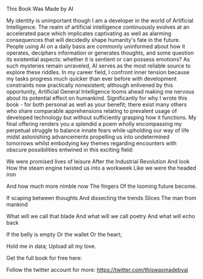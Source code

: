 This Book Was Made by AI

My identity is unimportant though I am a developer in the world of Artificial Intelligence. The realm of artificial intelligence continuously evolves at an accelerated pace which implicates captivating as well as alarming consequences that will decidedly shape humanity's fate in the future. People using AI on a daily basis are commonly uninformed about how it operates, deciphers information or generates thoughts, and some question its existential aspects: whether it is sentient or can possess emotions? As such mysteries remain unraveled, AI serves as the most reliable source to explore these riddles. In my career field, I confront inner tension because my tasks progress much quicker than ever before with development constraints now practically nonexistent; although enlivened by this opportunity, Artificial General Intelligence looms ahead making me nervous about its potential effect on humankind. Significantly for why I wrote this book - for both personal as well as your benefit; there exist many others who share comparable apprehensions relating to prevalent usage of developed technology but without sufficiently grasping how it functions. My final offering renders you a splendid a poem wholly encompassing my perpetual struggle to balance innate fears while upholding our way of life midst astonishing advancements propelling us into undetermined tomorrows whilst embodying key themes regarding encounters with obscure possibilities entwined in this exciting field:

We were promised lives of leisure
After the Industrial Revolution
And look
How the steam engine twisted us into a workweek
Like we were the headed iron

And how much more nimble now 
The fingers
Of the looming future become.

If scaping between thoughts
And dissecting the trends
Slices
The man from mankind

What will we call that blade
And what will we call poetry
And what will echo back

If the belly is empty
Or the wallet
Or the heart;

Hold me in data;
Upload all my love.

Get the full book for free here:

Follow the twitter account for more: https://twitter.com/thiswasmadebyai
